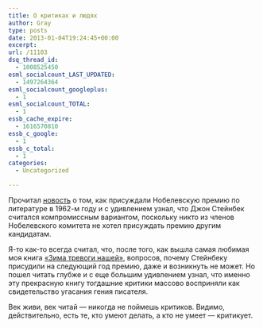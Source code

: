 ```yaml
---
title: О критиках и людях
author: Gray
type: posts
date: 2013-01-04T19:24:45+00:00
excerpt:
url: /11103
dsq_thread_id:
  - 1008525450
esml_socialcount_LAST_UPDATED:
  - 1497264364
esml_socialcount_googleplus:
  - 1
esml_socialcount_TOTAL:
  - 1
essb_cache_expire:
  - 1616570810
essb_c_google:
  - 1
essb_c_total:
  - 1
categories:
  - Uncategorized

---
```








Прочитал [новость][1] о том, как присуждали Нобелевскую премию по литературе в 1962-м году и с удивлением узнал, что Джон Стейнбек считался компромиссным вариантом, поскольку никто из членов Нобелевского комитета не хотел присуждать премию другим кандидатам.

Я-то как-то всегда считал, что, после того, как вышла самая любимая моя книга [&#171;Зима тревоги нашей&#187;][2], вопросов, почему Стейнбеку присудили на следующий год премию, даже и возникнуть не может. Но пошел читать глубже и с еще большим удивлением узнал, что именно эту прекрасную книгу тогдашние критики массово восприняли как свидетельство угасания гения писателя. 

Век живи, век читай — никогда не поймешь критиков. Видимо, действительно, есть те, кто умеют делать, а кто не умеет — критикует.

 [1]: http://www.guardian.co.uk/books/2013/jan/03/swedish-academy-controversy-steinbeck-nobel
 [2]: http://en.wikipedia.org/wiki/The_Winter_of_Our_Discontent